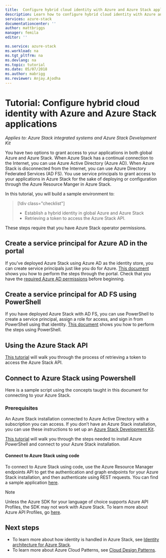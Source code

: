 ```yaml
---
title:  Configure hybrid cloud identity with Azure and Azure Stack applications | Microsoft Docs
description: Learn how to configure hybrid cloud identity with Azure and Azure Stack applications.
services: azure-stack
documentationcenter: ''
author: mattbriggs
manager: femila
editor: ''

ms.service: azure-stack
ms.workload: na
ms.tgt_pltfrm: na
ms.devlang: na
ms.topic: tutorial
ms.date: 05/07/2018
ms.author: mabrigg
ms.reviewer: Anjay.Ajodha
---
```


# Tutorial: Configure hybrid cloud identity with Azure and Azure Stack applications

*Applies to: Azure Stack integrated systems and Azure Stack Development Kit*

You have two options to grant access to your applications in both global Azure and Azure Stack. When Azure Stack has a continual connection to the Internet, you can use Azure Active Directory (Azure AD). When Azure Stack is disconnected from the Internet, you can use Azure Directory Federated Services (AD FS). You use service principals to grant access to your applications in Azure Stack for the sake of deploying or configuration through the Azure Resource Manger in Azure Stack. 

In this tutorial, you will build a sample environment to:

> [!div class="checklist"]
> * Establish a hybrid identity in global Azure and Azure Stack
> * Retrieving a token to access the Azure Stack API.

These steps require that you have Azure Stack operator permissions.

## Create a service principal for Azure AD in the portal

If you've deployed Azure Stack using Azure AD as the identity store, you can create service principals just like you do for Azure. [This document](https://docs.microsoft.com/en-us/azure/azure-stack/user/azure-stack-create-service-principals#create-service-principal-for-azure-ad) shows you how to perform the steps through the portal. Check that you
have the [required Azure AD permissions](https://docs.microsoft.com/en-us/azure/azure-resource-manager/resource-group-create-service-principal-portal#required-permissions) before beginning.

## Create a service principal for AD FS using PowerShell

If you have deployed Azure Stack with AD FS, you can use PowerShell to create a service principal, assign a role for access, and sign in from PowerShell using that identity. [This
document](https://docs.microsoft.com/en-us/azure/azure-stack/user/azure-stack-create-service-principals#create-service-principal-for-ad-fs) shows you how to perform the steps using PowerShell.

## Using the Azure Stack API

[This tutorial](https://docs.microsoft.com/en-us/azure/azure-stack/user/azure-stack-rest-api-use) will walk you through the process of retrieving a token to access the Azure Stack API.

## Connect to Azure Stack using Powershell

Here is a sample script using the concepts taught in this document for connecting to your Azure Stack.

### Prerequisites

An Azure Stack installation connected to Azure Active Directory with a subscription you can access. If you don’t have an Azure Stack installation, you can use these instructions to set up an [Azure Stack Development Kit](https://docs.microsoft.com/en-us/azure/azure-stack/asdk/asdk-deploy).

[This tutorial](https://docs.microsoft.com/en-us/azure/azure-stack/azure-stack-powershell-configure-quickstart)
will walk you through the steps needed to install Azure PowerShell and connect to your Azure Stack installation.

#### Connect to Azure Stack using code

To connect to Azure Stack using code, use the Azure Resource Manager endpoints API to get the authentication and graph endpoints for your Azure Stack installation, and then authenticate using REST requests. You can find a sample application
[here](https://github.com/shriramnat/HybridARMApplication).

> [!Note]  
Unless the Azure SDK for your language of choice supports Azure API Profiles, the SDK may not work with Azure Stack. To learn more about Azure API Profiles, go [here](https://docs.microsoft.com/da-dk/azure/azure-stack/user/azure-stack-version-profiles).

## Next steps

 - To learn more about how identity is handled in Azure Stack, see [Identity architecture for Azure Stack](https://docs.microsoft.com/azure/azure-stack/azure-stack-identity-architecture).  
 - To learn more about Azure Cloud Patterns, see [Cloud Design Patterns](https://docs.microsoft.com/azure/architecture/patterns).
